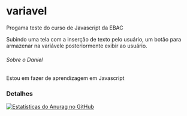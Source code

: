 # variavel
Progama teste do curso de Javascript da EBAC

Subindo uma tela com a inserção de texto pelo usuário, um botão para armazenar na variávele posteriormente exibir ao usuário.

###### Sobre o Daniel

Estou em fazer de aprendizagem em Javascript

### Detalhes

[![Estatísticas do Anurag no GitHub](https://github-readme-stats.vercel.app/api?username=danioliver&show_icons=true&theme=dark)](https://github.com/anuraghazra/github-readme-stats)
